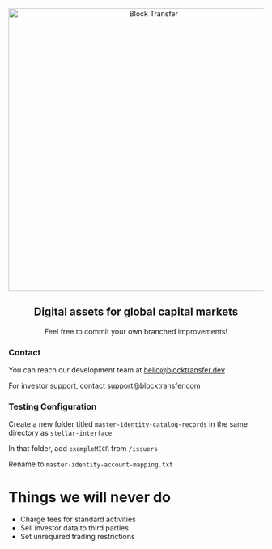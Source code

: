 <div align="center">
<a href="https://www.blocktransfer.io"><img alt="Block Transfer" src="https://www.blocktransfer.com/hosted/images/39/3e0a939c35424d9a5b392a10a08e28/BT_GH.png" width="558" /></a>
<br/>
<h2>Digital assets for global capital markets</h2>
Feel free to commit your own branched improvements!
</div>

<div align="left">
  <h3>Contact</h3>
  
  You can reach our development team at [hello@blocktransfer.dev](mailto:hello@blocktransfer.dev?subject=Block%20Transfer%20Development%20Inquiry&body=Hello%20Block%20Transfer%20Team,%0D%0A%0D%0AI'm%20reaching%20out%20because%20I'm%20interested%20in%20learning%20more%20about%20development%20opportunities%20at%20Block%20Transfer.%20I%20would%20greatly%20appreciate%20it%20if%20you%20could%20provide%20me%20with%20information%20regarding%20the%20development%20roles,%20technologies%20used,%20and%20any%20relevant%20requirements.%0A%0AThank%20you%20in%20advance!%0D%0A%0D%0A%0D%0A%0D%0ABest%20regards%2C%0D%0A%0D%0AYour%20Name)

  For investor support, contact [support@blocktransfer.com](mailto:support@blocktransfer.com?subject=Block%20Transfer%20Support%20Request&body=Hello%20Block%20Transfer%20Support%0D%0A%0D%0AI%20hope%20this%20email%20finds%20you%20well.%20I%20am%20reaching%20out%20because%20I%20need%20some%20assistance%20with%20Block%20Transfer.%0D%0A%0D%0ACould%20you%20please%20help%20me%20with%20my%20queries%3A%0D%0A%0D%0A%0D%0A%0D%0AThank%20you%20in%20advance.%0D%0A%0D%0A%0D%0A%0D%0AKind%20regards%2C%0D%0A%0D%0AYour%20Name)
  
</div>


<div align="left">
  <h3>Testing Configuration</h3>

Create a new folder titled `master-identity-catalog-records` in the same directory as `stellar-interface`

In that folder, add `exampleMICR` from `/issuers`

Rename to `master-identity-account-mapping.txt`

# Things we will never do
- Charge fees for standard activities
- Sell investor data to third parties
- Set unrequired trading restrictions
